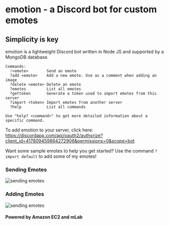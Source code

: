 # emotion - a Discord bot for custom emotes

## Simplicity is key
emotion is a lightweight Discord bot written in Node JS and supported by a MongoDB database.
```
Commands:
  !<emote>        Send an emote
  ?add <emote>    Add a new emote. Use as a comment when adding an image
  ?delete <emote> Delete an emote
  ?emotes         List all emotes
  ?gettoken       Generate a token used to import emotes from this server
  ?import <token> Import emotes from another server
  ?help           List all commands

Use "help? <command>" to get more detailed information about a specific command.
```

To add emotion to your server, click here: https://discordapp.com/api/oauth2/authorize?client_id=417809459864272906&permissions=0&scope=bot

Want some sample emotes to help you get started? Use the command `?import default` to add some of my emotes!

### Sending Emotes
![](https://github.com/Rainmire/emotion/blob/master/docs/send_emote.gif "sending emotes")

### Adding Emotes
![](https://github.com/Rainmire/emotion/blob/master/docs/add_emote.gif "sending emotes")

#### Powered by Amazon EC2 and mLab